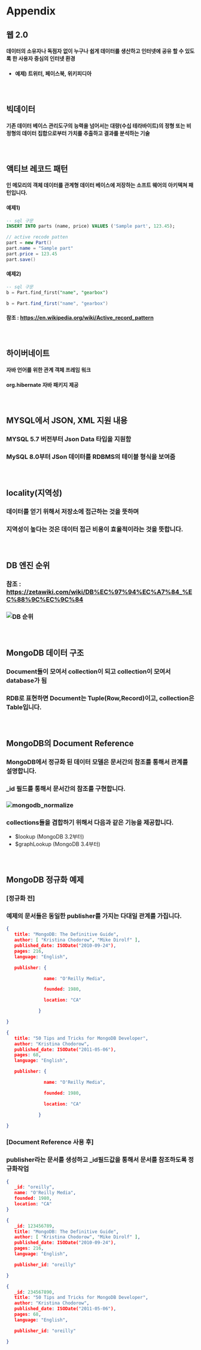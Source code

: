 # Appendix
## 웹 2.0
#### 데이터의 소유자나 독점자 없이 누구나 쉽게 데이터를 생산하고 인터넷에 공유 할 수 있도록 한 사용자 중심의 인터넷 환경
* #### 예제) 트위터, 페이스북, 위키피디아
###### <br>
## 빅데이터 
#### 기존 데이터 베이스 관리도구의 능력을 넘어서는 대량(수십 테라바이트)의 정형 또는 비정형의 데이터 집합으로부터 가치를 추출하고 결과를 분석하는 기술 
###### <br>
## 액티브 레코드 패턴
#### 인 메모리의 객체 데이터를 관계형 데이터 베이스에 저장하는 소프트 웨어의 아키텍쳐 패턴입니다. 
#### 예제1)  
```sql
-- sql 구문
INSERT INTO parts (name, price) VALUES ('Sample part', 123.45);
```
```java
// active recode patten 
part = new Part()
part.name = "Sample part"
part.price = 123.45
part.save()
```
#### 예제2)  
```sql
-- sql 구문
b = Part.find_first("name", "gearbox")
```
```java
b = Part.find_first("name", "gearbox")
```
#### 참조 : https://en.wikipedia.org/wiki/Active_record_pattern
###### <br>
## 하이버네이트
#### 자바 언어를 위한 관계 객체 프레임 워크 
#### org.hibernate 자바 패키지 제공
###### <br>
## MYSQL에서 JSON, XML 지원 내용
### MYSQL 5.7 버전부터 Json Data 타입을 지원함 
### MySQL 8.0부터 JSon 데이터를 RDBMS의 테이블 형식을 보여줌
###### <br>
## locality(지역성)
### 데이터를 얻기 위해서 저장소에 접근하는 것을 뜻하며
### 지역성이 높다는 것은 데이터 접근 비용이 효율적이라는 것을 뜻합니다. 
###### <br>
## DB 엔진 순위
### 참조 : https://zetawiki.com/wiki/DB%EC%97%94%EC%A7%84_%EC%88%9C%EC%9C%84
### ![DB 순위](img/2.rank_db_appendix.png)

###### <br>
## MongoDB 데이터 구조
### Document들이 모여서 collection이 되고 collection이 모여서 database가 됨
### RDB로 표현하면 Document는 Tuple(Row,Record)이고, collection은 Table입니다.
###### <br> 
## MongoDB의 Document Reference
### MongoDB에서 정규화 된 데이터 모델은 문서간의 참조를 통해서 관계를 설명합니다. 
### **_id** 필드를 통해서 문서간의 참조를 구현합니다. 
### 
### ![mongodb_normalize](img/2.mongodb_normalized_datamodel_appendix.png)
### collections들을 겹합하기 위해서 다음과 같은 기능을 제공합니다. 
* $lookup (MongoDB 3.2부터)
* $graphLookup (MongoDB 3.4부터)
###### <br>
## MongoDB 정규화 예제
### [정규화 전]
### 예제의 문서들은 동일한 publisher를 가지는 다대일 관계를 가집니다. 
```json
{
   title: "MongoDB: The Definitive Guide",
   author: [ "Kristina Chodorow", "Mike Dirolf" ],
   published_date: ISODate("2010-09-24"),
   pages: 216,
   language: "English",

   publisher: {

              name: "O'Reilly Media",

              founded: 1980,

              location: "CA"

            }

}

{
   title: "50 Tips and Tricks for MongoDB Developer",
   author: "Kristina Chodorow",
   published_date: ISODate("2011-05-06"),
   pages: 68,
   language: "English",

   publisher: {

              name: "O'Reilly Media",

              founded: 1980,

              location: "CA"

            }

}
```
### [Document Reference 사용 후]
### publisher라는 문서를 생성하고 _id필드값을 통해서 문서를 참조하도록 정규화작업 
```json
{
   _id: "oreilly",
   name: "O'Reilly Media",
   founded: 1980,
   location: "CA"
}

{
   _id: 123456789,
   title: "MongoDB: The Definitive Guide",
   author: [ "Kristina Chodorow", "Mike Dirolf" ],
   published_date: ISODate("2010-09-24"),
   pages: 216,
   language: "English",

   publisher_id: "oreilly"

}

{
   _id: 234567890,
   title: "50 Tips and Tricks for MongoDB Developer",
   author: "Kristina Chodorow",
   published_date: ISODate("2011-05-06"),
   pages: 68,
   language: "English",

   publisher_id: "oreilly"

}
```